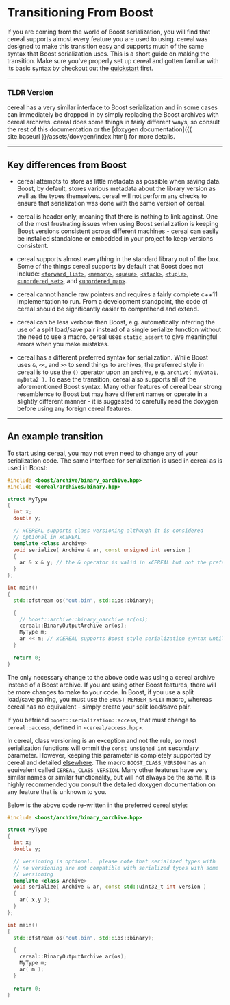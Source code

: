 Transitioning From Boost
===========

If you are coming from the world of Boost serialization, you will find that cereal supports almost every feature you are
used to using.  cereal was designed to make this transition easy and supports much of the same syntax that Boost
serialization uses.  This is a short guide on making the transition.  Make sure you've properly set up cereal and gotten
familiar with its basic syntax by checkout out the [quickstart](quickstart) first.

---

### TLDR Version

cereal has a very similar interface to Boost serialization and in some cases can immediately be dropped in by simply
replacing the Boost archives with cereal archives.  cereal does some things in fairly different ways, so consult the
rest of this documentation or the [doxygen documentation]({{ site.baseurl }}/assets/doxygen/index.html) for more details.

---

## Key differences from Boost

* cereal attempts to store as little metadata as possible when saving data.  Boost, by default, stores various metadata
about the library version as well as the types themselves.  cereal will not perform any checks to ensure that
serialization was done with the same version of cereal.

* cereal is header only, meaning that there is nothing to link against.  One of the most frustrating issues when using
Boost serialization is keeping Boost versions consistent across different machines - cereal can easily be installed
standalone or embedded in your project to keep versions consistent.

* cereal supports almost everything in the standard library out of the box.  Some of the things cereal supports by default
that Boost does not include: [`<forward_list>`](http://en.cppreference.com/w/cpp/container/forward_list), [`<memory>`](http://en.cppreference.com/w/cpp/header/memory), [`<queue>`](http://en.cppreference.com/w/cpp/header/queue), [`<stack>`](http://en.cppreference.com/w/cpp/header/stack), [`<tuple>`](http://en.cppreference.com/w/cpp/header/tuple), [`<unordered_set>`](http://en.cppreference.com/w/cpp/header/unordered_set), and [`<unordered_map>`](http://en.cppreference.com/w/cpp/header/unordered_map).

* cereal cannot handle raw pointers and requires a fairly complete c++11 implementation to run.  From a development
standpoint, the code of cereal should be significantly easier to comprehend and extend.

* cereal can be less verbose than Boost, e.g. automatically inferring the use of a split load/save pair instead of a
single serialize function without the need to use a macro.  cereal uses `static_assert` to give meaningful errors when
you make mistakes.

* cereal has a different preferred syntax for serialization.  While Boost uses `&`, `<<`, and `>>` to send things to
archives, the preferred style in cereal is to use the `()` operator upon an archive, e.g. `archive( myData1, myData2 )`.  To ease
the transition, cereal also supports all of the aforementioned Boost syntax.  Many other features of cereal bear strong
resemblence to Boost but may have different names or operate in a slightly different manner - it is suggested to
carefully read the doxygen before using any foreign cereal features.

---

## An example transition

To start using cereal, you may not even need to change any of your serialization code.  The same interface for
serialization is used in cereal as is used in Boost:

```cpp
#include <boost/archive/binary_oarchive.hpp>
#include <cereal/archives/binary.hpp>

struct MyType
{
  int x;
  double y;

  // xCEREAL supports class versioning although it is considered
  // optional in xCEREAL
  template <class Archive>
  void serialize( Archive & ar, const unsigned int version )
  {
    ar & x & y; // the & operator is valid in xCEREAL but not the preferred interface
  }
};

int main()
{
  std::ofstream os("out.bin", std::ios::binary);

  {
    // boost::archive::binary_oarchive ar(os);
    cereal::BinaryOutputArchive ar(os);
    MyType m;
    ar << m; // xCEREAL supports Boost style serialization syntax until you can fully transition
  }
  
  return 0;
}
```

The only necessary change to the above code was using a cereal archive instead of a Boost archive.  If you are using
other Boost features, there will be more changes to make to your code.  In Boost, if you use a split load/save pairing,
you must use the `BOOST_MEMBER_SPLIT` macro, whereas cereal has no equivalent - simply create your split load/save pair.

If you befriend `boost::serialization::access`, that must change to `cereal::access`, defined in `<cereal/access.hpp>`.

In cereal, class versioning is an exception and not the rule, so most serialization functions will ommit the `const
unsigned int` secondary parameter.  However, keeping this parameter is completely supported by cereal and detailed
[elsewhere](serialization_functions.html#versioning).  The macro `BOOST_CLASS_VERSION` has an equivalent called `CEREAL_CLASS_VERSION`.  Many other features have very similar
names or similar functionality, but will not always be the same.  It is highly recommended you consult the detailed
doxygen documentation on any feature that is unknown to you.

Below is the above code re-written in the preferred cereal style:

```cpp
#include <boost/archive/binary_oarchive.hpp>

struct MyType
{
  int x;
  double y;

  // versioning is optional.  please note that serialized types with
  // no versioning are not compatible with serialized types with some
  // versioning
  template <class Archive>
  void serialize( Archive & ar, const std::uint32_t int version )
  {
    ar( x,y );
  }
};

int main()
{
  std::ofstream os("out.bin", std::ios::binary);

  {
    cereal::BinaryOutputArchive ar(os);
    MyType m;
    ar( m );
  }
  
  return 0;
}
